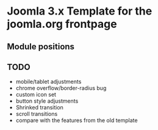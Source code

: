 # Joomla 3.x Template for the joomla.org frontpage

## Module positions

## TODO 
* mobile/tablet adjustments
* chrome overflow/border-radius bug
* custom icon set
* button style adjustments
* Shrinked transition
* scroll transitions
* compare with the features from the old template
